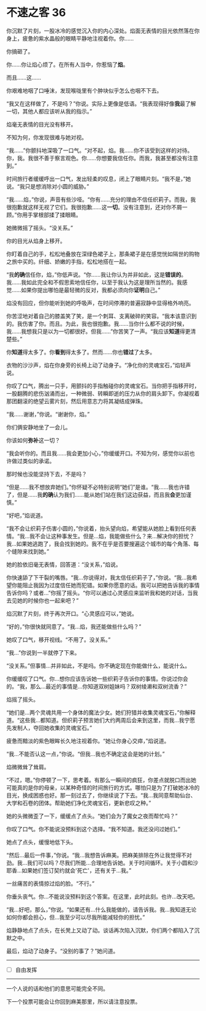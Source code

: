 # 不速之客 36

你沉默了片刻，一股冰冷的感觉沉入你的内心深处。焰面无表情的目光依然落在你身上，疲惫的紫水晶般的眼睛平静地注视着你。你……

你搞砸了。

你……你让焰心烦了。在所有人当中，你惹恼了**焰**。

而且……这……

你艰难地咽了口唾沫，发现喉咙里有个肿块似乎怎么也咽不下去。

“我又在这样做了，不是吗？”你说。实际上更像是低语。“我表现得好像**我**最了解一切，其他人都应该听从我的指示。”

焰毫无表情的目光没有移开。

不知为何，你发现很难与她对视。

“我……”你颤抖地深吸了一口气。“对不起，焰。我……你不该受到这样的对待。你，我。我很不善于察言观色。你……你想要我信任你。而我，我甚至都没有注意到。”

时间旅行者缓缓呼出一口气，发出轻柔的叹息，闭上了眼睛片刻。“我不是，”她说。“我只是想消除对小圆的威胁。”

“我……焰，”你说，声音有些沙哑。“你有……充分的理由不信任织莉子。而我，我很抱歉就这样无视了它们。我很抱歉……这**一切**。没有注意到，还对你不屑一顾。”你用手掌根部揉了揉眼睛。

她微微摇了摇头。“没关系。”

你的目光从焰身上移开。

你盯着自己的手，松松地叠放在深绿色裙子上，那条裙子是在感觉恍如隔世的购物之旅中买的。纤细、娇嫩的手指，松松地搭在一起。

“我**的确**信任你，焰，”你低声说。“你……我让你认为并非如此，这是**错误的**。我……我如此完全和不假思索地信任你，以至于我认为这是理所当然的。我感觉……如果你提出哪怕是最轻微的反对，我都必须向你**证明**自己。”

焰没有回应，但你能听到她的呼吸声，在时间停滞的普遍寂静中显得格外响亮。

你苦涩地对着自己的膝盖笑了笑，是一个刺耳、支离破碎的笑容。“我本该意识到的。我伤害了你。而且。为此，我也很抱歉。我……当你什么都不说的时候，我……我想我只是以为一切都很好。但我……”你苦笑了一声。“我应该**知道**得更清楚些。”

你**知道**得太多了。你**看到**得太多了。然而……你也**错过**了太多。

衣物的沙沙声，焰在你身旁的长椅上动了动身子。“净化你的灵魂宝石，”焰轻声说。

你叹了口气，腾出一只手，用颤抖的手指触碰你的灵魂宝石。当你把手指移开时，一股翻腾的悲伤汹涌而出，一种微弱、转瞬即逝的压力从你的肩头卸下。你凝视着那团翻滚的绝望云雾片刻，然后用意志力将其凝结成弹珠。

“我……谢谢，”你说。“谢谢你，焰。”

你们俩安静地坐了一会儿。

你该如何**弥补**这一切？

“我会听你的。而且我……我会更加小心，”你缓缓开口。不知为何，感觉你以前也许做过类似的承诺。

那时候也没能坚持下去，不是吗？

“但是……我不想放弃她们。”你怀疑不必特别说明“她们”是谁。“我……我也许错了，但是……我**的确**认为我们……能从她们站在我们这边获益，而且我**会**更加谨慎。”

“好吧，”焰说道。

“我不会让织莉子伤害小圆的，”你说着，抬头望向焰，希望能从她脸上看到任何表情。“我...我不会让这种事发生。但是...焰，我能做些什么？来...解决你的担忧？我...如果她逃跑了，我会找到她的。我不在乎是否要搜遍这个城市的每个角落、每个缝隙来找到她。”

她的脸依旧毫无表情，回答道：“没关系，”焰说。

你快速舔了下干裂的嘴唇。“我...你说得对，我太信任织莉子了，”你说。“我...我希望你能阻止我因为过度信任她而犯错。如果你愿意的话。我可以把她告诉我的事情告诉你吗？或者...”你摇了摇头。“你可以通过心灵感应来监听我和她的对话，当我去见她的时候你也一起来吧？”

焰沉默了片刻，终于再次开口。“心灵感应可以，”她说。

“好的，”你很快就同意了。“我...焰，我还能做些什么吗？”

她叹了口气，移开视线。“不用了。没关系。”

“我...”你说到一半就停了下来。

“没关系。”但事情...并非如此，不是吗。你不确定现在你能做什么，能说什么。

你缓缓叹了口气。你...想你应该告诉她一些织莉子告诉你的事情。你说过你会的。“我，那么...最近的事情是...你知道双树姐妹吗？双树绫濑和双树流香？”

焰摇了摇头。

“她们是...两个灵魂共用一个身体的魔法少女。她们狩猎并收集灵魂宝石，”你解释道。“这些我...都知道。但织莉子预言她们大约两周后会来到这里，而我...我宁愿先发制人，夺回她收集的灵魂宝石。”

疲惫而黯淡的紫色眼眸长久地注视着你。“她让你身心交瘁，”焰说道。

“我...不能否认这一点，”你说。“但我...我也不确定这会是她的计划。”

焰微微耸了耸肩。  

“不过，嗯。”你停顿了一下，思考着。有那么一瞬间的疯狂，你差点就脱口而出她可能真的是你的母亲，以某种奇怪的时间旅行的方式。哪怕只是为了打破她冰冷的目光，换成困惑也好。那一刻过去了，你继续说了下去。“我...我同意帮助仙台、大学和石卷的团体。帮助她们净化灵魂宝石，更新悲叹之种。”

她的头微微歪了一下，缓缓点了点头。“她们会为了魔女之夜而帮忙吗？”

你叹了口气。你不能说没预料到这个选择。“我不知道。我还没问过她们。”

她点了点头，缓慢地低下头。

“然后...最后一件事，”你说。“我...我想告诉麻美。把麻美排除在外让我觉得不对劲。我...我们可以吗？尽我们所能...合理地告诉她。关于时间循环。关于小圆和沙耶香...如果她们签订契约就会'死亡'，还有关于...我。”

一丝痛苦的表情掠过焰的脸。“不行。”

你垂头丧气。你...不能说没预料到这个答案。在这里，此时此刻。也许...改天吧。

“我...好吧，那么，”你说。“如果还有...什么我能做的，请告诉我。我...我知道无论如何你都会担心，但...我至少可以尽我所能减轻你的担忧。”

焰静静地点了点头，在长凳上又动了动。谈话再次陷入沉默，你们两个都陷入了沉默之中。

最后，焰动了动身子。“没别的事了？”她问道。

---

- [ ] 自由发挥

---

一个人说的话和他们的意思可能完全不同。

下一个投票可能会让你回到麻美那里，所以请注意投票。
